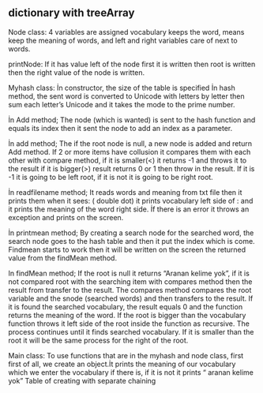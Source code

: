 ## dictionary with treeArray
Node class:
4 variables are assigned vocabulary keeps the word, means keep the meaning of words, and left and right variables care of next to words.

printNode:
If it has value left of the node first it is written then root is 
written then the right value of the node is written.

Myhash class:
İn constructor, the size of the table is specified İn hash method,
the sent word is converted to Unicode with letters by letter then 
sum each letter’s Unicode and it takes the mode to the prime number.

İn Add method;
The node (which is wanted) is sent to the hash function and equals
its index then it sent the node to add an index as a parameter.

İn add method;
The if the root node is null, a new node is added and return Add 
method. If 2 or more items have collusion it compares them 
with each other with compare method, if it is smaller(<) it 
returns -1 and throws it to the result if it is bigger(>) result returns 
0 or 1 then throw in the result.
If it is -1 it is going to be left root, if it is not it is going to be 
right root. 

İn readfilename method;
It reads words and meaning from txt file then it prints them 
when it sees: ( double dot) it prints vocabulary left side of : 
and it prints the meaning of the word right side. İf there is an 
error it throws an exception and prints on the screen.

İn printmean method;
By creating a search node for the searched word, the search node 
goes to the hash table and then it put the index which is come. 
Findmean starts to work then it will be written on the screen 
the returned value from the findMean method.

In findMean method;
If the root is null it returns “Aranan kelime yok”,
if it is not compared root with the searching item with compares method 
then the result from transfer to the result. The compares method 
compares the root variable and the snode (searched words) 
and then transfers to the result. If it is found the searched 
vocabulary, the result equals 0 and the function returns the 
meaning of the word.
If the root is bigger than the vocabulary function throws it left 
side of the root inside the function as recursive. The process 
continues until it finds searched vocabulary. If it is smaller 
than the root it will be the same process for the right of the 
root.

Main class:
To use functions that are in the myhash and node class, first 
first of all, we create an object.İt prints the meaning of 
our vocabulary which we enter the vocabulary if there is, if it is not it prints
“ aranan kelime yok” 
Table of creating with separate chaining
